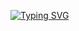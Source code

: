 <a href="https://git.io/typing-svg"><img src="https://readme-typing-svg.demolab.com?font=Fira+Code&size=60&duration=3000&pause=500&color=38CF62&center=true&vCenter=true&width=846&height=200&lines=Hello+World!;I'm+Hani+Fayed" alt="Typing SVG" /></a>
